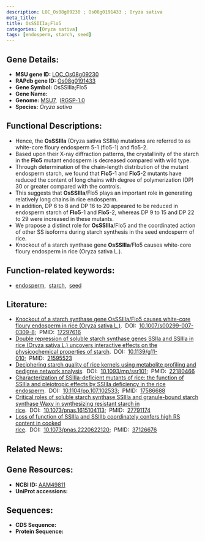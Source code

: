 ```yaml
---
description: LOC_Os08g09230 ; Os08g0191433 ; Oryza sativa
meta_title:
title: OsSSIIIa;Flo5
categories: [Oryza sativa]
tags: [endosperm, starch, seed]
---
```


## Gene Details:
- **MSU gene ID:** [LOC_Os08g09230](http://rice.uga.edu/cgi-bin/ORF_infopage.cgi?orf=LOC_Os08g09230)  
- **RAPdb gene ID:** [Os08g0191433](https://rapdb.dna.affrc.go.jp/locus/?name=Os08g0191433)  
- **Gene Symbol:** OsSSIIIa;Flo5
- **Gene Name:**
- **Genome:**  [MSU7](http://rice.uga.edu/),&nbsp;&nbsp;[IRGSP-1.0](https://rapdb.dna.affrc.go.jp/download/irgsp1.html)
- **Species:** *Oryza sativa*

## Functional Descriptions:
   - Hence, the **OsSSIIIa** (Oryza sativa SSIIIa) mutations are referred to as white-core floury endosperm 5-1 (flo5-1) and flo5-2.
   - Based upon their X-ray diffraction patterns, the crystallinity of the starch in the **Flo5** mutant endosperm is decreased compared with wild type.
   - Through determination of the chain-length distribution of the mutant endosperm starch, we found that **Flo5**-1 and **Flo5**-2 mutants have reduced the content of long chains with degree of polymerization (DP) 30 or greater compared with the controls.
   - This suggests that **OsSSIIIa**/Flo5 plays an important role in generating relatively long chains in rice endosperm.
   - In addition, DP 6 to 8 and DP 16 to 20 appeared to be reduced in endosperm starch of **Flo5**-1 and **Flo5**-2, whereas DP 9 to 15 and DP 22 to 29 were increased in these mutants.
   - We propose a distinct role for **OsSSIIIa**/Flo5 and the coordinated action of other SS isoforms during starch synthesis in the seed endosperm of rice.
   - Knockout of a starch synthase gene **OsSSIIIa**/Flo5 causes white-core floury endosperm in rice (Oryza sativa L.).

## Function-related keywords:
   - [endosperm](/tags/endosperm/),&nbsp;&nbsp;[starch](/tags/starch/),&nbsp;&nbsp;[seed](/tags/seed/)

## Literature:
   - [Knockout of a starch synthase gene OsSSIIIa/Flo5 causes white-core floury endosperm in rice (Oryza sativa L.)](https://www.doi.org/10.1007/s00299-007-0309-8).&nbsp;&nbsp;DOI:&nbsp;&nbsp;[10.1007/s00299-007-0309-8](https://www.doi.org/10.1007/s00299-007-0309-8);&nbsp;&nbsp;PMID:&nbsp;&nbsp;[17297616](https://pubmed.ncbi.nlm.nih.gov/17297616/)
   - [Double repression of soluble starch synthase genes SSIIa and SSIIIa in rice (Oryza sativa L.) uncovers interactive effects on the physicochemical properties of starch](https://www.doi.org/10.1139/g11-010).&nbsp;&nbsp;DOI:&nbsp;&nbsp;[10.1139/g11-010](https://www.doi.org/10.1139/g11-010);&nbsp;&nbsp;PMID:&nbsp;&nbsp;[21595523](https://pubmed.ncbi.nlm.nih.gov/21595523/)
   - [Deciphering starch quality of rice kernels using metabolite profiling and pedigree network analysis](https://www.doi.org/10.1093/mp/ssr101).&nbsp;&nbsp;DOI:&nbsp;&nbsp;[10.1093/mp/ssr101](https://www.doi.org/10.1093/mp/ssr101);&nbsp;&nbsp;PMID:&nbsp;&nbsp;[22180466](https://pubmed.ncbi.nlm.nih.gov/22180466/)
   - [Characterization of SSIIIa-deficient mutants of rice: the function of SSIIIa and pleiotropic effects by SSIIIa deficiency in the rice endosperm](https://www.doi.org/10.1104/pp.107.102533).&nbsp;&nbsp;DOI:&nbsp;&nbsp;[10.1104/pp.107.102533](https://www.doi.org/10.1104/pp.107.102533);&nbsp;&nbsp;PMID:&nbsp;&nbsp;[17586688](https://pubmed.ncbi.nlm.nih.gov/17586688/)
   - [Critical roles of soluble starch synthase SSIIIa and granule-bound starch synthase Waxy in synthesizing resistant starch in rice](https://www.doi.org/10.1073/pnas.1615104113).&nbsp;&nbsp;DOI:&nbsp;&nbsp;[10.1073/pnas.1615104113](https://www.doi.org/10.1073/pnas.1615104113);&nbsp;&nbsp;PMID:&nbsp;&nbsp;[27791174](https://pubmed.ncbi.nlm.nih.gov/27791174/)
   - [Loss of function of SSIIIa and SSIIIb coordinately confers high RS content in cooked rice](https://www.doi.org/10.1073/pnas.2220622120).&nbsp;&nbsp;DOI:&nbsp;&nbsp;[10.1073/pnas.2220622120](https://www.doi.org/10.1073/pnas.2220622120);&nbsp;&nbsp;PMID:&nbsp;&nbsp;[37126676](https://pubmed.ncbi.nlm.nih.gov/37126676/)

## Related News:

## Gene Resources:
- **NCBI ID:**  [AAM49811](http://www.ncbi.nlm.nih.gov/nuccore/AAM49811)
- **UniProt accessions:** [](https://www.uniprot.org/uniprotkb//entry)

## Sequences:
- **CDS Sequence:**
- **Protein Sequence:**
